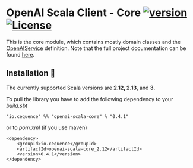 # OpenAI Scala Client - Core [![version](https://img.shields.io/badge/version-0.4.1-green.svg)](https://cequence.io) [![License](https://img.shields.io/badge/License-MIT-lightgrey.svg)](https://opensource.org/licenses/MIT)

This is the core module, which contains mostly domain classes and the [OpenAIService](./src/main/scala/io/cequence/openaiscala/service/OpenAIService.scala) definition.
Note that the full project documentation can be found [here](../README.md).

## Installation 🚀

The currently supported Scala versions are **2.12, 2.13**, and **3**.

To pull the library you have to add the following dependency to your *build.sbt*

```
"io.cequence" %% "openai-scala-core" % "0.4.1"
```

or to *pom.xml* (if you use maven)

```
<dependency>
    <groupId>io.cequence</groupId>
    <artifactId>openai-scala-core_2.12</artifactId>
    <version>0.4.1</version>
</dependency>
```
